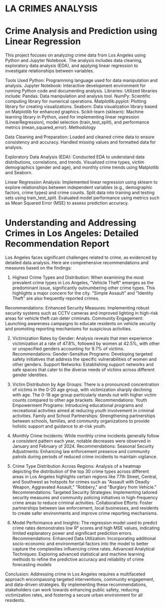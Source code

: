 # LA CRIMES ANALYSIS
# Crime Analysis and Prediction using Linear Regression
This project focuses on analyzing crime data from Los Angeles using Python and Jupyter Notebook. The analysis includes data cleaning, exploratory data analysis (EDA), and applying linear regression to investigate relationships between variables.

Tools Used
Python: Programming language used for data manipulation and analysis.
Jupyter Notebook: Interactive development environment for running Python code and documenting analysis.
Libraries: Utilized libraries include:
Pandas: Data manipulation and analysis tool.
NumPy: Scientific computing library for numerical operations.
Matplotlib.pyplot: Plotting library for creating visualizations.
Seaborn: Data visualization library based on Matplotlib for enhanced graphics.
Scikit-learn (sklearn): Machine learning library in Python, used for implementing linear regression (LinearRegression), model selection (train_test_split), and performance metrics (mean_squared_error).
Methodology

Data Cleaning and Preparation:
Loaded and cleaned crime data to ensure consistency and accuracy.
Handled missing values and formatted data for analysis.

Exploratory Data Analysis (EDA):
Conducted EDA to understand data distributions, correlations, and trends.
Visualized crime types, victim demographics (gender and age), and monthly crime trends using Matplotlib and Seaborn.

Linear Regression Analysis:
Implemented linear regression using sklearn to explore relationships between independent variables (e.g., demographic factors, crime types) and crime counts.
Split data into training and testing sets using train_test_split.
Evaluated model performance using metrics such as Mean Squared Error (MSE) to assess prediction accuracy.


# Understanding and Addressing Crimes in Los Angeles: Detailed Recommendation Report

Los Angeles faces significant challenges related to crime, as evidenced by detailed data analysis. Here are comprehensive recommendations and measures based on the findings:

1. Highest Crime Types and Distribution:
When examining the most prevalent crime types in Los Angeles, "Vehicle Theft" emerges as the predominant issue, significantly outnumbering other crime types. This highlights a major concern for the city. "Simple Assault" and "Identity Theft" are also frequently reported crimes.

Recommendations:
Enhanced Security Measures: Implementing robust security systems such as CCTV cameras and improved lighting in high-risk areas for vehicle theft can deter criminals.
Community Engagement: Launching awareness campaigns to educate residents on vehicle security and promoting reporting mechanisms for suspicious activities.


2. Victimization Rates by Gender:
Analysis reveals that men experience victimization at a rate of 47.8%, followed by women at 42.5%, with other or unspecified genders accounting for 9.7% of victims.
Recommendations:
Gender-Sensitive Programs: Developing targeted safety initiatives that address the specific vulnerabilities of women and other genders.
Support Networks: Establishing support networks and safe spaces that cater to the diverse needs of victims across different gender identities.


3. Victim Distribution by Age Groups:
There is a pronounced concentration of victims in the 0-20 age group, with victimization sharply declining with age. The 0-18 age group particularly stands out with higher victim counts compared to other age brackets.
Recommendations:
Youth Empowerment Programs: Introducing educational programs and recreational activities aimed at reducing youth involvement in criminal activities.
Family and School Partnerships: Strengthening partnerships between schools, families, and community organizations to provide holistic support and guidance to at-risk youth.

4. Monthly Crime Incidents:
While monthly crime incidents generally follow a consistent pattern each year, notable decreases were observed in January and February of 2024.
Recommendations:
Seasonal Security Adjustments: Enhancing law enforcement presence and community patrols during periods of reduced crime incidents to maintain vigilance.

5. Crime Type Distribution Across Regions:
Analysis of a heatmap depicting the distribution of the top 30 crime types across different areas in Los Angeles highlights certain regions like 77th Street, Central, and Southwest as hotspots for crimes such as "Assault with Deadly Weapon, Aggravated Assault," "Robbery," and "Burglary from Vehicle."
Recommendations:
Targeted Security Strategies: Implementing tailored security measures and community policing initiatives in high-frequency crime areas to reduce criminal activities.
Collaborative Efforts: Foster partnerships between law enforcement, local businesses, and residents to create safer environments and improve crime reporting mechanisms.

6. Model Performance and Insights:
The regression model used to predict crime rates demonstrates low R² scores and high MSE values, indicating limited explanatory power and significant prediction errors.
Recommendations:
Enhanced Data Utilization: Incorporating additional socio-economic and environmental factors into the model to better capture the complexities influencing crime rates.
Advanced Analytical Techniques: Exploring advanced statistical and machine learning methods to refine the predictive accuracy and reliability of crime forecasting models


Conclusion:
Addressing crime in Los Angeles requires a multifaceted approach encompassing targeted interventions, community engagement, and data-driven strategies. By implementing these recommendations, stakeholders can work towards enhancing public safety, reducing victimization rates, and fostering a secure urban environment for all residents.
